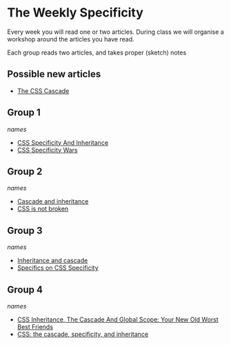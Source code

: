 # The Weekly Specificity

Every week you will read one or two articles. During class we will organise a workshop around the articles you have read.

Each group reads two articles, and takes proper (sketch) notes

## Possible new articles
- [The CSS Cascade](https://wattenberger.com/blog/css-cascade)

## Group 1

_names_

- [CSS Specificity And Inheritance](https://www.smashingmagazine.com/2010/04/css-specificity-and-inheritance/)
- [CSS Specificity Wars](https://stuffandnonsense.co.uk/archives/css_specificity_wars.html)

## Group 2

_names_

- [Cascade and inheritance](https://developer.mozilla.org/en-US/docs/Learn/CSS/Introduction_to_CSS/Cascade_and_inheritance)
- [CSS is not broken](https://keithjgrant.com/posts/2017/03/css-is-not-broken/)

## Group 3

_names_

- [Inheritance and cascade](https://webplatform.github.io/docs/tutorials/inheritance_and_cascade/)
- [Specifics on CSS Specificity](https://css-tricks.com/specifics-on-css-specificity/)

## Group 4

_names_

- [CSS Inheritance, The Cascade And Global Scope: Your New Old Worst Best Friends](https://www.smashingmagazine.com/2016/11/css-inheritance-cascade-global-scope-new-old-worst-best-friends/)
- [CSS: the cascade, specificity, and inheritance](http://nicolasgallagher.com/css-cascade-specificity-inheritance/)
